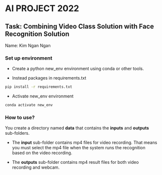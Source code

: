 #  AI PROJECT 2022
## Task: Combining Video Class Solution with Face Recognition Solution
Name: Kim Ngan Ngan

### Set up environment
+ Create a python new_env environment using conda or other tools.

+ Instead packages in requirements.txt
```bash
pip install -r requirements.txt
```
+ Activate new_env environment
```bash
conda activate new_env
```
### How to use?

You create a directory named **data** that contains the **inputs** and **outputs** sub-folders. 

+ The **input** sub-folder contains mp4 files for video recording. That means you must select the mp4 file when the system runs the recognition based on the video recording. 

+ The **outputs** sub-folder contains mp4 result files for both video recording and webcam.  
